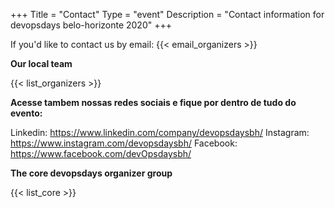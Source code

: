 +++
Title = "Contact"
Type = "event"
Description = "Contact information for devopsdays belo-horizonte 2020"
+++

If you'd like to contact us by email: {{< email_organizers >}}

**Our local team**

{{< list_organizers >}}

**Acesse tambem nossas redes sociais e fique por dentro de tudo do evento:**

Linkedin: https://www.linkedin.com/company/devopsdaysbh/
Instagram: https://www.instagram.com/devopsdaysbh/
Facebook: https://www.facebook.com/devOpsdaysbh/

**The core devopsdays organizer group**

{{< list_core >}}

